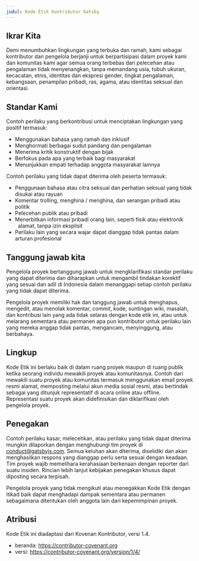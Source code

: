 ```yaml
---
judul: Kode Etik Kontributor Gatsby
---
```


## Ikrar Kita

Demi menumbuhkan lingkungan yang terbuka dan ramah, kami sebagai
kontributor dan pengelola berjanji untuk berpartisipasi dalam proyek kami dan komunitas kami agar semua orang terbebas dari pelecehan atau pengalaman tidak menyenangkan, tanpa memandang usia, tubuh ukuran, kecacatan, etnis, identitas dan ekspresi gender, tingkat pengalaman, kebangsaan, penampilan pribadi, ras, agama, atau identitas seksual
dan orientasi.

## Standar Kami

Contoh perilaku yang berkontribusi untuk menciptakan lingkungan yang positif termasuk:

- Menggunakan bahasa yang ramah dan inklusif
- Menghormati berbagai sudut pandang dan pengalaman
- Menerima kritik konstruktif dengan bijak
- Berfokus pada apa yang terbaik bagi masyarakat
- Menunjukkan empati terhadap anggota masyarakat lainnya

Contoh perilaku yang tidak dapat diterima oleh peserta termasuk:

- Penggunaan bahasa atau citra seksual dan perhatian seksual yang tidak disukai atau rayuan
- Komentar trolling, menghina / menghina, dan serangan pribadi atau politik
- Pelecehan publik atau pribadi
- Menerbitkan informasi pribadi orang lain, seperti fisik atau elektronik
  alamat, tanpa izin eksplisit
- Perilaku lain yang secara wajar dapat dianggap tidak pantas dalam arturan profesional

## Tanggung jawab kita

Pengelola proyek bertanggung jawab untuk mengklarifikasi standar perilaku yang dapat diterima dan diharapkan untuk mengambil tindakan korektif yang sesuai dan adil di Indonesia dalam menanggapi setiap contoh perilaku yang tidak dapat diterima.

Pengelola proyek memiliki hak dan tanggung jawab untuk menghapus, mengedit, atau menolak komentar, *commit*, kode, suntingan wiki, masalah, dan kontribusi lain yang ada tidak selaras dengan kode etik ini, atau untuk melarang sementara atau permanen apa pun kontributor untuk perilaku lain yang mereka anggap tidak pantas, mengancam, menyinggung, atau berbahaya.

## Lingkup

Kode Etik ini berlaku baik di dalam ruang proyek maupun di ruang publik
ketika seorang individu mewakili proyek atau komunitasnya. Contoh dari
mewakili suatu proyek atau komunitas termasuk menggunakan email proyek resmi alamat, memposting melalui akun media sosial resmi, atau bertindak sebagai yang ditunjuk representatif di acara online atau offline. Representasi suatu proyek akan didefinisikan dan diklarifikasi oleh pengelola proyek.

## Penegakan

Contoh perilaku kasar, melecehkan, atau perilaku yang tidak dapat diterima mungkin dilaporkan dengan menghubungi tim proyek di
[conduct@gatsbyjs.com](mailto:conduct@gatsbyjs.com). Semua keluhan akan diterima, diselidiki dan akan menghasilkan respons yang dianggap perlu
serta sesuai dengan keadaan. Tim proyek wajib memelihara
kerahasiaan berkenaan dengan reporter dari suatu insiden. Rincian lebih lanjut kebijakan penegakan khusus dapat diposting secara terpisah.

Pengelola proyek yang tidak mengikuti atau menegakkan Kode Etik dengan itikad baik dapat menghadapi dampak sementara atau permanen sebagaimana ditentukan oleh anggota lain dari kepemimpinan proyek.

## Atribusi

Kode Etik ini diadaptasi dari Kovenan Kontributor, versi 1.4.

- beranda: https://contributor-covenant.org
- versi: https://contributor-covenant.org/version/1/4/
